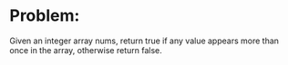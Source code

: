 # Problem: 

Given an integer array nums, return true if any value appears more than once in the array, otherwise return false.

